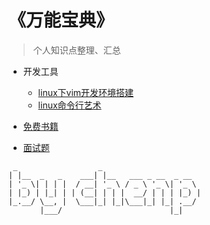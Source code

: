 # 《万能宝典》
> 个人知识点整理、汇总

- 开发工具
  - [linux下vim开发环境搭建](/tools/vim74/README.md)
  - [linux命令行艺术](/tools/common_line.md)

- [免费书籍](/tools/free_books.md)

- [面试题](/interview/README.md)


```
 _                  _                      
| |__  _   _    ___| |__   ___ _ __  _ __  
| '_ \| | | |  / __| '_ \ / _ \ '_ \| '_ \ 
| |_) | |_| | | (__| | | |  __/ | | | |_) |
|_.__/ \__, |  \___|_| |_|\___|_| |_| .__/ 
       |___/                        |_|    
```
